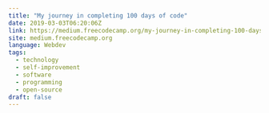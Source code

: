 ```yaml
---
title: "My journey in completing 100 days of code"
date: 2019-03-03T06:20:06Z
link: https://medium.freecodecamp.org/my-journey-in-completing-100-days-of-code-e657428b1fa6?source=rss----336d898217ee---4
site: medium.freecodecamp.org
language: Webdev
tags:
  - technology
  - self-improvement
  - software
  - programming
  - open-source
draft: false
---
```


